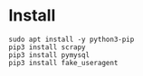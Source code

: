 
# Install

    sudo apt install -y python3-pip
    pip3 install scrapy
    pip3 install pymysql
    pip3 install fake_useragent